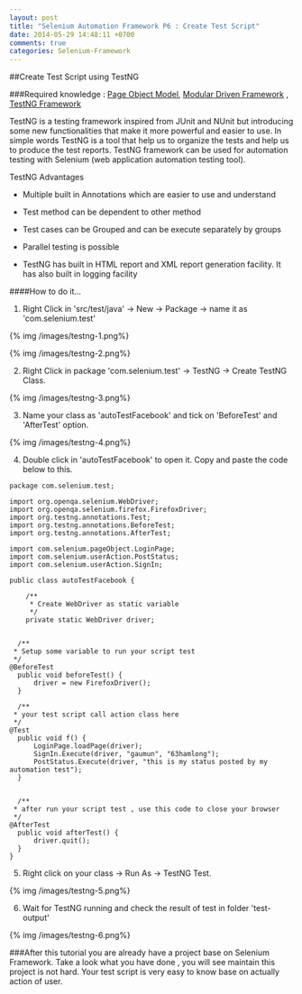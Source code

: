 ```yaml
---
layout: post
title: "Selenium Automation Framework P6 : Create Test Script"
date: 2014-05-29 14:48:11 +0700
comments: true
categories: Selenium-Framework
---
```


##Create Test Script using TestNG

###Required knowledge : [Page Object Model](/blog/2014/05/26/selenium-automation-framework-page-object-model/), [Modular Driven Framework](/blog/2014/05/27/selenium-automation-framework-modular-driven-framework/) , [TestNG Framework](/blog/categories/testng-framework/) 

TestNG is a testing framework inspired from JUnit and NUnit but introducing some new functionalities that make it more powerful and easier to use. In simple words TestNG is a tool that help us to organize the tests and help us to produce the test reports. TestNG framework can be used for automation testing with Selenium (web application automation testing tool).

TestNG Advantages

- Multiple built in Annotations which are easier to use and understand

- Test method can be dependent to other method

- Test cases can be Grouped and can be execute separately by groups

- Parallel testing is possible

- TestNG has built in HTML report and XML report generation facility. It has also built in  logging facility

<!--more-->
####How to do it...

1) Right Click in 'src/test/java' -> New -> Package -> name it as 'com.selenium.test'

{% img /images/testng-1.png%}

{% img /images/testng-2.png%}

2) Right Click in package 'com.selenium.test' -> TestNG -> Create TestNG Class.

{% img /images/testng-3.png%}

3) Name your class as 'autoTestFacebook' and tick on 'BeforeTest' and 'AfterTest' option.

{% img /images/testng-4.png%}

4) Double click in 'autoTestFacebook' to open it. Copy and paste the code below to this.

```
package com.selenium.test;

import org.openqa.selenium.WebDriver;
import org.openqa.selenium.firefox.FirefoxDriver;
import org.testng.annotations.Test;
import org.testng.annotations.BeforeTest;
import org.testng.annotations.AfterTest;

import com.selenium.pageObject.LoginPage;
import com.selenium.userAction.PostStatus;
import com.selenium.userAction.SignIn;

public class autoTestFacebook {
	
	/**
	 * Create WebDriver as static variable
	 */
	private static WebDriver driver;
	
  
  /**
 * Setup some variable to run your script test
 */
@BeforeTest
  public void beforeTest() {
	  driver = new FirefoxDriver();
  }
  
  /**
 * your test script call action class here
 */
@Test
  public void f() {
	  LoginPage.loadPage(driver);
	  SignIn.Execute(driver, "gaumun", "63hamlong");
	  PostStatus.Execute(driver, "this is my status posted by my automation test");
  }
  
  
  /**
 * after run your script test , use this code to close your browser
 */
@AfterTest
  public void afterTest() {
	  driver.quit();
  }
}
```

5) Right click on your class -> Run As -> TestNG Test.

{% img /images/testng-5.png%}

6) Wait for TestNG running and check the result of test in folder 'test-output'

{% img /images/testng-6.png%}

###After this tutorial you are already have a project base on Selenium Framework. Take a look what you have done , you will see maintain this project is not hard. Your test script is very easy to know base on actually action of user.


